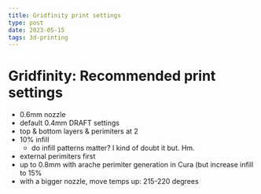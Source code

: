 ```yaml
---
title: Gridfinity print settings
type: post
date: 2023-05-15
tags: 3d-printing
---
```


# Gridfinity: Recommended print settings

- 0.6mm nozzle
- default 0.4mm DRAFT settings
- top & bottom layers & perimiters at 2
- 10% infill
    - do infill patterns matter? I kind of doubt it but. Hm. 
- external perimiters first
- up to 0.8mm with arache perimiter generation in Cura (but increase infill to 15%
- with a bigger nozzle, move temps up: 215-220 degrees

